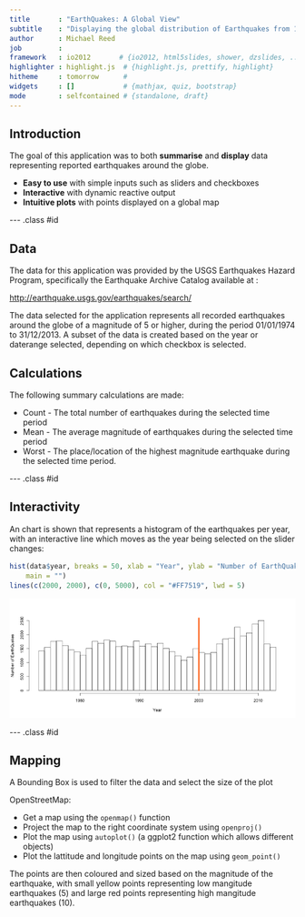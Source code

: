 ```yaml
---
title       : "EarthQuakes: A Global View"
subtitle    : "Displaying the global distribution of Earthquakes from 1774 to 2013"
author      : Michael Reed
job         : 
framework   : io2012       # {io2012, html5slides, shower, dzslides, ...}
highlighter : highlight.js  # {highlight.js, prettify, highlight}
hitheme     : tomorrow      # 
widgets     : []            # {mathjax, quiz, bootstrap}
mode        : selfcontained # {standalone, draft}
---
```


## Introduction

The goal of this application was to both __summarise__ and __display__ data representing reported earthquakes around the globe. 

* __Easy to use__ with simple inputs such as sliders and checkboxes
* __Interactive__ with dynamic reactive output
* __Intuitive plots__  with points displayed on a global map

--- .class #id

## Data

The data for this application was provided by the USGS Earthquakes Hazard Program, specifically the Earthquake Archive Catalog available at :

http://earthquake.usgs.gov/earthquakes/search/

The data selected for the application represents all recorded earthquakes around the globe of a magnitude of 5 or higher, during the period 01/01/1974 to 31/12/2013. A subset of the data is created based on the year or daterange selected, depending on which checkbox is selected.

## Calculations

The following summary calculations are made:

* Count - The total number of earthquakes during the selected time period
* Mean - The average magnitude of earthquakes during the selected time period
* Worst - The place/location of the highest magnitude earthquake during the selected time period. 

--- .class #id

## Interactivity

An chart is shown that represents a histogram of the earthquakes per year, with an interactive line which moves as the year being selected on the slider changes:





```r
hist(data$year, breaks = 50, xlab = "Year", ylab = "Number of EarthQuakes", 
    main = "")
lines(c(2000, 2000), c(0, 5000), col = "#FF7519", lwd = 5)
```

![plot of chunk unnamed-chunk-2](assets/fig/unnamed-chunk-2.png) 


--- .class #id

## Mapping

A Bounding Box is used to filter the data and select the size of the plot

OpenStreetMap:

* Get a map using the `openmap()` function
* Project the map to the right coordinate system using `openproj()`
* Plot the map using `autoplot()` (a ggplot2 function which allows different objects)
* Plot the lattitude and longitude points on the map using `geom_point()`

The points are then coloured and sized based on the magnitude of the earthquake, with small yellow points representing low mangitude earthquakes (5) and large red points representing high mangitude earthquakes (10).






